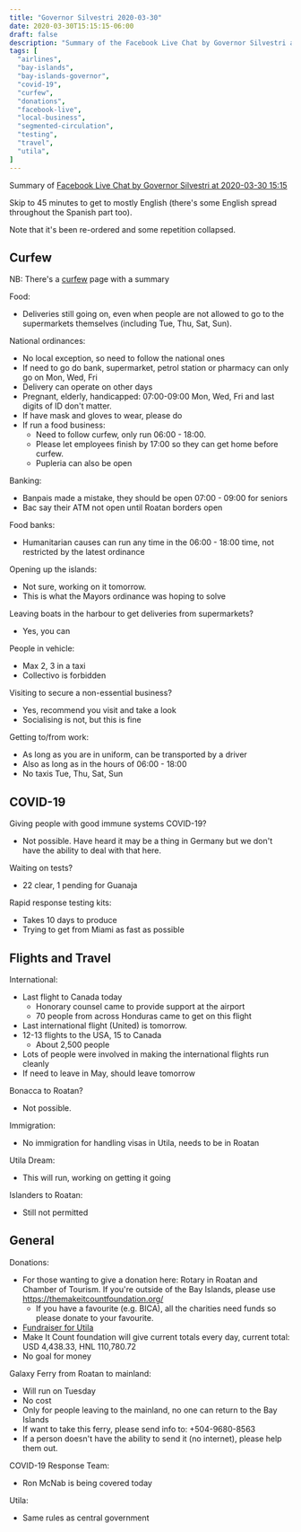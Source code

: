 ```yaml
---
title: "Governor Silvestri 2020-03-30"
date: 2020-03-30T15:15:15-06:00
draft: false
description: "Summary of the Facebook Live Chat by Governor Silvestri at 2020-03-30 15:15"
tags: [
  "airlines",
  "bay-islands",
  "bay-islands-governor",
  "covid-19",
  "curfew",
  "donations",
  "facebook-live",
  "local-business",
  "segmented-circulation",
  "testing",
  "travel",
  "utila",
]
---
```


Summary of [Facebook Live Chat by Governor Silvestri at 2020-03-30
15:15](https://www.facebook.com/gobernacionislas/videos/788497041558770)

Skip to 45 minutes to get to mostly English (there's some English spread
throughout the Spanish part too).

Note that it's been re-ordered and some repetition collapsed.

Curfew
------

NB: There's a [curfew](https://hn.otoh.org/curfew/) page with a summary

Food:
* Deliveries still going on, even when people are not allowed to go to the
  supermarkets themselves (including Tue, Thu, Sat, Sun).

National ordinances:
* No local exception, so need to follow the national ones
* If need to go do bank, supermarket, petrol station or pharmacy can only go on
  Mon, Wed, Fri
* Delivery can operate on other days
* Pregnant, elderly, handicapped: 07:00-09:00 Mon, Wed, Fri and last digits of
  ID don't matter.
* If have mask and gloves to wear, please do
* If run a food business:
  * Need to follow curfew, only run 06:00 - 18:00.
  * Please let employees finish by 17:00 so they can get home before curfew.
  * Pupleria can also be open

Banking:
* Banpais made a mistake, they should be open 07:00 - 09:00 for seniors
* Bac say their ATM not open until Roatan borders open

Food banks:
* Humanitarian causes can run any time in the 06:00 - 18:00 time, not
  restricted by the latest ordinance

Opening up the islands:
* Not sure, working on it tomorrow.
* This is what the Mayors ordinance was hoping to solve

Leaving boats in the harbour to get deliveries from supermarkets?
* Yes, you can

People in vehicle:
* Max 2, 3 in a taxi
* Collectivo is forbidden

Visiting to secure a non-essential business?
* Yes, recommend you visit and take a look
* Socialising is not, but this is fine

Getting to/from work:
* As long as you are in uniform, can be transported by a driver
* Also as long as in the hours of 06:00 - 18:00
* No taxis Tue, Thu, Sat, Sun

COVID-19
-------

Giving people with good immune systems COVID-19?
* Not possible. Have heard it may be a thing in Germany but we don't have the
  ability to deal with that here.

Waiting on tests?
* 22 clear, 1 pending for Guanaja

Rapid response testing kits:
* Takes 10 days to produce
* Trying to get from Miami as fast as possible

Flights and Travel
------------------

International:
* Last flight to Canada today
  * Honorary counsel came to provide support at the airport
  * 70 people from across Honduras came to get on this flight
* Last international flight (United) is tomorrow.
* 12-13 flights to the USA, 15 to Canada
  * About 2,500 people
* Lots of people were involved in making the international flights run cleanly
* If need to leave in May, should leave tomorrow

Bonacca to Roatan?
* Not possible.

Immigration:
* No immigration for handling visas in Utila, needs to be in Roatan

Utila Dream:
* This will run, working on getting it going

Islanders to Roatan:
* Still not permitted

General
-------

Donations:
* For those wanting to give a donation here: Rotary in Roatan and Chamber of
  Tourism. If you're outside of the Bay Islands, please use
  https://themakeitcountfoundation.org/
  * If you have a favourite (e.g. BICA), all the charities need funds so please
    donate to your favourite.
* [Fundraiser for Utila](https://www.facebook.com/donate/551071658861260/)
* Make It Count foundation will give current totals every day, current total:
  USD 4,438.33, HNL 110,780.72
* No goal for money

Galaxy Ferry from Roatan to mainland:
* Will run on Tuesday
* No cost
* Only for people leaving to the mainland, no one can return to the Bay Islands
* If want to take this ferry, please send info to: +504-9680-8563
* If a person doesn't have the ability to send it (no internet), please help
  them out.

COVID-19 Response Team:
* Ron McNab is being covered today

Utila:
* Same rules as central government

